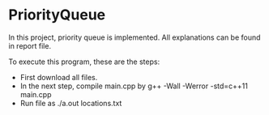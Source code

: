 # PriorityQueue
 In this project, priority queue is implemented. All explanations can be found in report file.

 To execute this program, these are the steps:
 
* First download all files.
* In the next step, compile main.cpp by g++ -Wall -Werror -std=c++11 main.cpp
* Run file as ./a.out locations.txt
